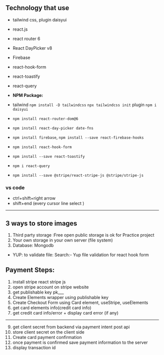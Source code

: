 ## Technology that use

- tailwind css, plugin daisyui
- react.js
- react router 6
- React DayPicker v8
- Firebase
- react-hook-form
- react-toastify
- react-query

- **NPM Package:**
- tailwind `npm install -D tailwindcss` `npx tailwindcss init` plugin `npm i daisyui`
- `npm install react-router-dom@6`
- `npm install react-day-picker date-fns`
- `npm install firebase`, `npm install --save react-firebase-hooks`
- `npm install react-hook-form`
- `npm install --save react-toastify`
- `npm i react-query`
- `npm install --save @stripe/react-stripe-js @stripe/stripe-js`

### vs code

- ctrl+shift+right arrow
- shift+end (every cursor line select )

---

## 3 ways to store images

1.  Third party storage :Free open public storage is ok for Practice project
2.  Your own storage in your own server (file system)
3.  Database: Mongodb

- YUP: to validate file: Search:- Yup file validation for react hook form

## Payment Steps:

1. install stripe react stripe js
2. open stripe account on stripe website
3. get publishable key pk\_\_\_
4. Create Elements wrapper using publishable key
5. Create Checkout Form using Card element, useStripe, useElements
6. get card elements info(credit card info)
7. get credit card info/error + display card error (if any)

---

9.  get client secret from backend via payment intent post api
10. store client secret on the client side
11. Create card payment confirmation
12. once payment is confirmed save payment information to the server
13. display transaction id
